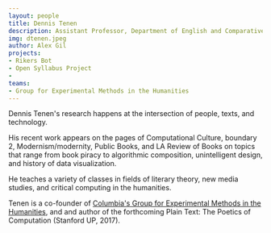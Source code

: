 ```yaml
---
layout: people
title: Dennis Tenen	
description: Assistant Professor, Department of English and Comparative Literature
img: dtenen.jpeg
author: Alex Gil
projects:
- Rikers Bot
- Open Syllabus Project
- 
teams:
- Group for Experimental Methods in the Humanities
---
```


Dennis Tenen's research happens at the intersection of people, texts, and technology.

His recent work appears on the pages of Computational Culture, boundary 2, Modernism/modernity, Public Books, and LA Review of Books on topics that range from book piracy to algorithmic composition, unintelligent design, and history of data visualization.

He teaches a variety of classes in fields of literary theory, new media studies, and critical computing in the humanities.

Tenen is a co-founder of <a href="http://xpmethod.plaintext.in/">Columbia's Group for Experimental Methods in the Humanities</a>, and and author of the forthcoming Plain Text: The Poetics of Computation (Stanford UP, 2017).

